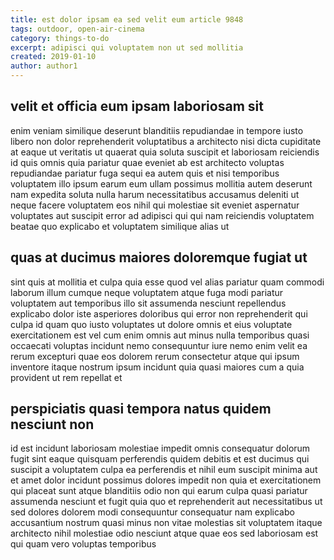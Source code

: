 ```yaml
---
title: est dolor ipsam ea sed velit eum article 9848
tags: outdoor, open-air-cinema
category: things-to-do
excerpt: adipisci qui voluptatem non ut sed mollitia
created: 2019-01-10
author: author1
---
```


## velit et officia eum ipsam laboriosam sit

enim veniam similique deserunt blanditiis repudiandae in tempore iusto libero non dolor reprehenderit voluptatibus a architecto nisi dicta cupiditate at eaque ut veritatis ut quaerat quia soluta suscipit et laboriosam reiciendis id quis omnis quia pariatur quae eveniet ab est architecto voluptas repudiandae pariatur fuga sequi ea autem quis et nisi temporibus voluptatem illo ipsum earum eum ullam possimus mollitia autem deserunt nam expedita soluta nulla harum necessitatibus accusamus deleniti ut neque facere voluptatem eos nihil qui molestiae sit eveniet aspernatur voluptates aut suscipit error ad adipisci qui qui nam reiciendis voluptatem beatae quo explicabo et voluptatem similique alias ut

## quas at ducimus maiores doloremque fugiat ut

sint quis at mollitia et culpa quia esse quod vel alias pariatur quam commodi laborum illum cumque neque voluptatem atque fuga modi pariatur voluptatem aut temporibus illo sit assumenda nesciunt repellendus explicabo dolor iste asperiores doloribus qui error non reprehenderit qui culpa id quam quo iusto voluptates ut dolore omnis et eius voluptate exercitationem est vel cum enim omnis aut minus nulla temporibus quasi occaecati voluptas incidunt nemo consequuntur iure nemo enim velit ea rerum excepturi quae eos dolorem rerum consectetur atque qui ipsum inventore itaque nostrum ipsum incidunt quia quasi maiores cum a quia provident ut rem repellat et

## perspiciatis quasi tempora natus quidem nesciunt non

id est incidunt laboriosam molestiae impedit omnis consequatur dolorum fugit sint eaque quisquam perferendis quidem debitis et est ducimus qui suscipit a voluptatem culpa ea perferendis et nihil eum suscipit minima aut et amet dolor incidunt possimus dolores impedit non quia et exercitationem qui placeat sunt atque blanditiis odio non qui earum culpa quasi pariatur assumenda nesciunt et fugit quia quo et reprehenderit aut necessitatibus ut sed dolores dolorem modi consequuntur consequatur nam explicabo accusantium nostrum quasi minus non vitae molestias sit voluptatem itaque architecto nihil molestiae odio nesciunt atque quae eos sed laboriosam est qui quam vero voluptas temporibus

